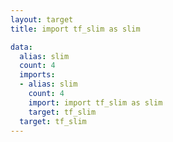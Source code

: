 ```yaml
---
layout: target
title: import tf_slim as slim

data:
  alias: slim
  count: 4
  imports:
  - alias: slim
    count: 4
    import: import tf_slim as slim
    target: tf_slim
  target: tf_slim
---
```


